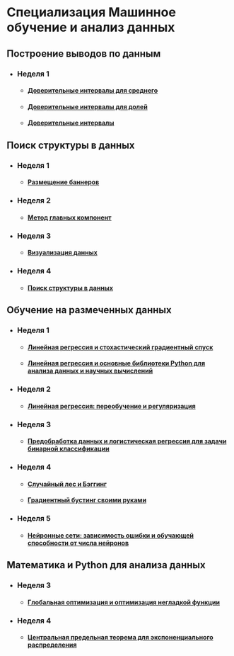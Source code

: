 # Специализация Машинное обучение и анализ данных

## Построение выводов по данным

* ### Неделя 1
  * #### [Доверительные интервалы для среднего](https://github.com/alimar05/Machine_learning_and_data_analysis/blob/master/Построение%20выводов%20по%20данным/Неделя%201/Доверительные%20интервалы/Доверительные%20интервалы%20для%20среднего.ipynb)
  * #### [Доверительные интервалы для долей](https://github.com/alimar05/Machine_learning_and_data_analysis/blob/master/Построение%20выводов%20по%20данным/Неделя%201/Доверительные%20интервалы/Доверительные%20интервалы%20для%20долей.ipynb)
  * #### [Доверительные интервалы](https://github.com/alimar05/Machine_learning_and_data_analysis/blob/master/Построение%20выводов%20по%20данным/Неделя%201/Доверительные%20интервалы/Доверительные%20интервалы.ipynb)

## Поиск структуры в данных

* ### Неделя 1
  * #### [Размещение баннеров](https://github.com/alimar05/Machine_learning_and_data_analysis/blob/master/Поиск%20структуры%20в%20данных/Неделя%201/Подробнее%20о%20методах%20кластеризации/Размещение%20баннеров.ipynb)

* ### Неделя 2
  * #### [Метод главных компонент](https://github.com/alimar05/Machine_learning_and_data_analysis/blob/master/Поиск%20структуры%20в%20данных/Неделя%202/Метод%20главных%20компонент/PCA.ipynb)

* ### Неделя 3
  * #### [Визуализация данных](https://github.com/alimar05/Machine_learning_and_data_analysis/blob/master/Поиск%20структуры%20в%20данных/Неделя%203/Визуализация%20данных/VisualizationPeerReview.ipynb)
  
* ### Неделя 4
  * #### [Поиск структуры в данных](https://github.com/alimar05/Machine_learning_and_data_analysis/blob/master/Поиск%20структуры%20в%20данных/Неделя%204/Тематическое%20моделирование/edit_CookingLDA_PA_Coursera.ipynb)

## Обучение на размеченных данных

* ### Неделя 1
  * #### [Линейная регрессия и стохастический градиентный спуск](https://github.com/alimar05/Machine_learning_and_data_analysis/blob/master/Обучение%20на%20размеченных%20данных/Неделя%201/Линейные%20модели/PA_linreg_stochastic_grad_descent.ipynb)
  * #### [Линейная регрессия и основные библиотеки Python для анализа данных и научных вычислений](https://github.com/alimar05/Machine_learning_and_data_analysis/blob/master/Обучение%20на%20размеченных%20данных/Неделя%201/Линейные%20модели/peer_review_linreg_height_weight.ipynb)

* ### Неделя 2
  * #### [Линейная регрессия: переобучение и регуляризация](https://github.com/alimar05/Machine_learning_and_data_analysis/blob/master/Обучение%20на%20размеченных%20данных/Неделя%202/Бибилиотека%20scikit-learn.%20Введение/OverfittingTask.ipynb)
  
* ### Неделя 3
  * #### [Предобработка данных и логистическая регрессия для задачи бинарной классификации](https://github.com/alimar05/Machine_learning_and_data_analysis/blob/master/Обучение%20на%20размеченных%20данных/Неделя%203/Библиотека%20scikit-learn.%20Продолжение/Preprocessing_LR_Cour.ipynb)

* ### Неделя 4
  * #### [Случайный лес и Бэггинг](https://github.com/alimar05/Machine_learning_and_data_analysis/blob/master/Обучение%20на%20размеченных%20данных/Неделя%204/Случайные%20леса/Bagging_and_random_forest.ipynb)
  * #### [Градиентный бустинг своими руками](https://github.com/alimar05/Machine_learning_and_data_analysis/blob/master/Обучение%20на%20размеченных%20данных/Неделя%204/Градиентный%20бустинг/grad_boosting.ipynb)
  
* ### Неделя 5
  * #### [Нейронные сети: зависимость ошибки и обучающей способности от числа нейронов](https://github.com/alimar05/Machine_learning_and_data_analysis/blob/master/Обучение%20на%20размеченных%20данных/Неделя%205/Нейронные%20сети/task_nn.ipynb)

## Математика и Python для анализа данных

* ### Неделя 3
  * #### [Глобальная оптимизация и оптимизация негладкой функции](https://github.com/alimar05/Machine_learning_and_data_analysis/blob/master/Математика%20и%20Python%20для%20анализа%20данных/Неделя%203/Оптимизация%20негладких%20функций/Глобальная%20оптимизация%20и%20оптимизация%20негладкой%20функции.ipynb)

* ### Неделя 4
  * #### [Центральная предельная теорема для экспоненциального распределения](https://github.com/alimar05/Machine_learning_and_data_analysis/blob/master/Математика%20и%20Python%20для%20анализа%20данных/Неделя%204/Статистики/Задание.ipynb)
